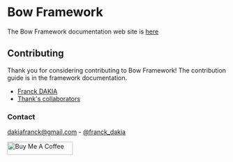 # Bow Framework

The Bow Framework documentation web site is [here](https://bowphp.com)

## Contributing

Thank you for considering contributing to Bow Framework! The contribution guide is in the framework documentation.

- [Franck DAKIA](https://github.com/papac)
- [Thank's collaborators](https://github.com/bowphp/docs/graphs/contributors)

### Contact

[dakiafranck@gmail.com](mailto:dakiafranck@gmail.com) - [@franck_dakia](https://twitter.com/franck_dakia)

<a href="https://www.buymeacoffee.com/iOLqZ3h" target="_blank"><img src="https://cdn.buymeacoffee.com/buttons/default-black.png" alt="Buy Me A Coffee" style="height: 30px !important; width: 150px !important;" ></a>
